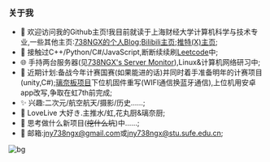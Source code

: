 ### 关于我

- 👋 欢迎访问我的Github主页!我目前就读于上海财经大学计算机科学与技术专业,一些其他主页:[738NGX的个人Blog](https://www.738ngx.site/);[Bilibili主页](https://space.bilibili.com/115446986);[推特(X)主页](https://twitter.com/jny738ngx);
- 📝 接触过C++/Python/C#/JavaScript,断断续续刷[Leetcode](https://github.com/738NGX/Leetcode_Practice)中;
- 🌐 手持两台服务器(见[738NGX's Server Monitor](https://monitor.738ngx.site/)),Linux&计算机网络研习中;
- 🌱 近期计划:备战今年计赛国赛(如果能进的话)并同时着手准备明年的计赛项目(unity,C#);[璃奈板项目](https://github.com/738NGX/RinaChanBoard)下位机固件重写(WIFI通信换蓝牙通信),上位机用安卓app改写,争取在虹7th前完成;
- ✨ 兴趣:二次元/航空航天/摄影/历史......;
- 🎵 LoveLive 大好き.主推水/虹,花丸厨&璃奈厨;
- 💬 思考做什么新项目(~~挖什么坑~~)中......;
- 📧 邮箱:[jny738ngx@gmail.com](mailto:jny738ngx@gmail.com)或[jny738ngx@stu.sufe.edu.cn](mailto:jny738ngx@stu.sufe.edu.cn);

![bg](./630UR-Tennoji-Rina-I-Feel-Really-Happy-Right-Now-Kitty-Rina-b2Goqr.png)
